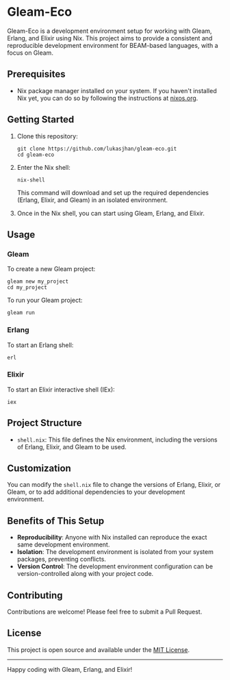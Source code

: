 # Gleam-Eco

Gleam-Eco is a development environment setup for working with Gleam, Erlang, and Elixir using Nix. This project aims to provide a consistent and reproducible development environment for BEAM-based languages, with a focus on Gleam.

## Prerequisites

- Nix package manager installed on your system. If you haven't installed Nix yet, you can do so by following the instructions at [nixos.org](https://nixos.org/download.html).

## Getting Started

1. Clone this repository:

   ```
   git clone https://github.com/lukasjhan/gleam-eco.git
   cd gleam-eco
   ```

2. Enter the Nix shell:

   ```
   nix-shell
   ```

   This command will download and set up the required dependencies (Erlang, Elixir, and Gleam) in an isolated environment.

3. Once in the Nix shell, you can start using Gleam, Erlang, and Elixir.

## Usage

### Gleam

To create a new Gleam project:

```
gleam new my_project
cd my_project
```

To run your Gleam project:

```
gleam run
```

### Erlang

To start an Erlang shell:

```
erl
```

### Elixir

To start an Elixir interactive shell (IEx):

```
iex
```

## Project Structure

- `shell.nix`: This file defines the Nix environment, including the versions of Erlang, Elixir, and Gleam to be used.

## Customization

You can modify the `shell.nix` file to change the versions of Erlang, Elixir, or Gleam, or to add additional dependencies to your development environment.

## Benefits of This Setup

- **Reproducibility**: Anyone with Nix installed can reproduce the exact same development environment.
- **Isolation**: The development environment is isolated from your system packages, preventing conflicts.
- **Version Control**: The development environment configuration can be version-controlled along with your project code.

## Contributing

Contributions are welcome! Please feel free to submit a Pull Request.

## License

This project is open source and available under the [MIT License](LICENSE).

---

Happy coding with Gleam, Erlang, and Elixir!
